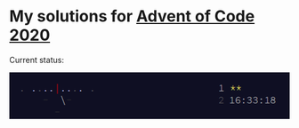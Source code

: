 My solutions for [Advent of Code 2020](https://adventofcode.com/2020)
============

Current status:

![stars.png](stars.png)
